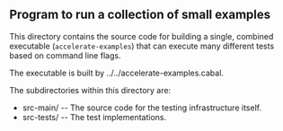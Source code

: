 
Program to run a collection of small examples
---------------------------------------------

This directory contains the source code for building a single,
combined executable (`accelerate-examples`) that can execute many
different tests based on command line flags.

The executable is built by ../../accelerate-examples.cabal.

The subdirectories within this directory are:

 * src-main/  -- The source code for the testing infrastructure itself.
 * src-tests/ -- The test implementations.
